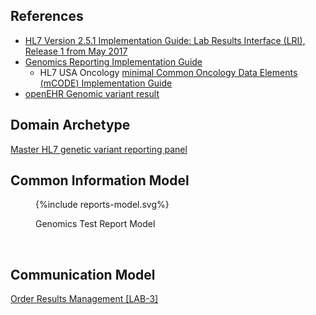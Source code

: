 

## References

- [HL7 Version 2.5.1 Implementation Guide: Lab Results Interface (LRI), Release 1 from May 2017](https://confluence.hl7.org/download/attachments/25559919/2018%2004%2003%20-%20V2%20LRI%20-%20Ch.%205%20CG%20and%20Code%20System%20Tables.pdf?api=v2)
- [Genomics Reporting Implementation Guide](https://build.fhir.org/ig/HL7/genomics-reporting/index.html)
  - HL7 USA Oncology [minimal Common Oncology Data Elements (mCODE) Implementation Guide](https://build.fhir.org/ig/HL7/fhir-mCODE-ig/index.html)
- [openEHR Genomic variant result](https://ckm.openehr.org/ckm/archetypes/1013.1.3759)

## Domain Archetype

[Master HL7 genetic variant reporting panel](https://interop-nwengland.github.io/LTW-Genomics/Questionnaire-81247-9.html)

## Common Information Model

<figure>
{%include reports-model.svg%}
<p id="fX.X.X.X-X" class="figureTitle">Genomics Test Report Model</p>
</figure>
<br clear="all">

## Communication Model

[Order Results Management [LAB-3]](LAB-3.html)

